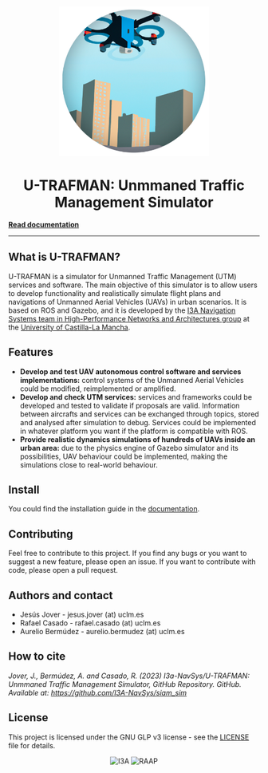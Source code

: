 <!-- # U-TRAFMAN: Unmmaned Traffic Management Simulator -->

<p align="center">
    <img src="./docs/img/logo2-circle.png" width="300" height="300" alt="U-TRAFMAN logo" />
    <h1 align="center" style="text-align: center;">U-TRAFMAN: Unmmaned Traffic Management Simulator</h1>
</p>

**[Read documentation](https://i3a-navsys.github.io/siam_sim/)**
 
---

## What is U-TRAFMAN?
U-TRAFMAN is a simulator for Unmanned Traffic Management (UTM) services and software. The main objective of this simulator is to allow users to develop functionality and realistically simulate flight plans and navigations of Unmanned Aerial Vehicles (UAVs) in urban scenarios. It is based on ROS and Gazebo, and it is developed by the [I3A Navigation Systems team in High-Performance Networks and Architectures group](https://www.i3a.uclm.es/raap/) at the [University of Castilla-La Mancha](https://www.uclm.es/).

## Features
- **Develop and test UAV autonomous control software and services implementations:** control systems of the Unmanned Aerial Vehicles could be modified, reimplemented or amplified.
- **Develop and check UTM services:** services and frameworks could be developed and tested to validate if proposals are valid. Information between aircrafts and services can be exchanged through topics, stored and analysed after simulation to debug. Services could be implemented in whatever platform you want if the platform is compatible with ROS.
- **Provide realistic dynamics simulations of hundreds of UAVs inside an urban area:** due to the physics engine of Gazebo simulator and its possibilities, UAV behaviour could be implemented, making the simulations close to real-world behaviour.

## Install
You could find the installation guide in the [documentation](https://i3a-navsys.github.io/siam_sim/#/tutorials?id=_51-setup).

## Contributing
Feel free to contribute to this project. If you find any bugs or you want to suggest a new feature, please open an issue. If you want to contribute with code, please open a pull request.

## Authors and contact
- Jesús Jover - jesus.jover (at) uclm.es
- Rafael Casado - rafael.casado (at) uclm.es
- Aurelio Bermúdez - aurelio.bermudez (at) uclm.es

## How to cite
_Jover, J., Bermúdez, A. and Casado, R. (2023) I3a-NavSys/U-TRAFMAN: Unmmaned Traffic Management Simulator, GitHub Repository. GitHub. Available at: https://github.com/I3A-NavSys/siam_sim_

## License
This project is licensed under the GNU GLP v3 license - see the [LICENSE](LICENSE) file for details.

<p align="center">
    <img src="https://www.uclm.es/-/media/Files/C01-Centros/I3A/Imagenes/logowebi3a-uclm.ashx" alt="I3A" />
    <img src="https://www.i3a.uclm.es/raap/wp-content/uploads/2016/04/LOGO-RAAP-Ingl%C3%A9s-e1461149901803.png" width="350" alt="RAAP" />
</p>
